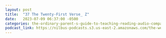 ```yaml
---
layout: post
title:  "37 The Twenty-First Verse_ Z"
date:   2023-07-09 06:37:00 -0500
categories: the-ordinary-parent-s-guide-to-teaching-reading-audio-companion-to-lessons-1-26
podcast_link: https://nilbus-podcasts.s3.us-east-2.amazonaws.com/the-well-trained-mind/The%20Ordinary%20Parent's%20Guide%20to%20Teaching%20Reading,%20audio%20companion%20to%20Lessons%201-26/37%20The%20Twenty-First%20Verse_%20Z.mp3
---
```

